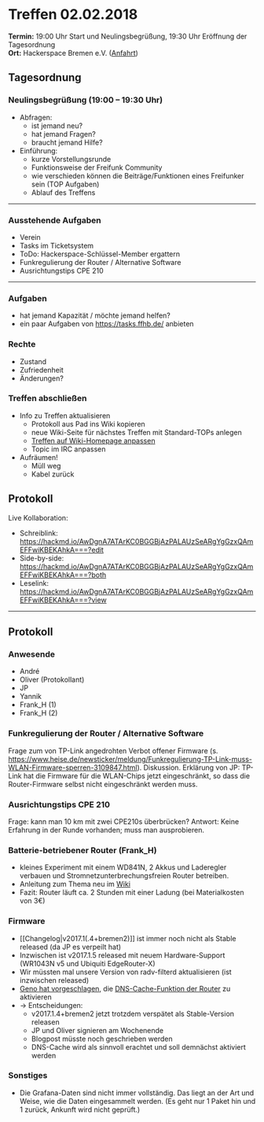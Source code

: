 # Treffen 02.02.2018

**Termin:** 19:00 Uhr Start und Neulingsbegrüßung, 19:30 Uhr Eröffnung der Tagesordnung  
**Ort:** Hackerspace Bremen e.V. ([Anfahrt](https://www.hackerspace-bremen.de/anfahrt/))

## Tagesordnung
### Neulingsbegrüßung (19:00 – 19:30 Uhr)
- Abfragen:
    - ist jemand neu?
    - hat jemand Fragen?
    - braucht jemand Hilfe?
- Einführung:
    - kurze Vorstellungsrunde
    - Funktionsweise der Freifunk Community
    - wie verschieden können die Beiträge/Funktionen eines Freifunker sein (TOP Aufgaben)
    - Ablauf des Treffens

---

### Ausstehende Aufgaben
- Verein
- Tasks im Ticketsystem
- ToDo: Hackerspace-Schlüssel-Member ergattern
- Funkregulierung der Router / Alternative Software
- Ausrichtungstips CPE 210

---

### Aufgaben
- hat jemand Kapazität / möchte jemand helfen?
- ein paar Aufgaben von https://tasks.ffhb.de/ anbieten

### Rechte
- Zustand
- Zufriedenheit
- Änderungen?

### Treffen abschließen
- Info zu Treffen aktualisieren
  - Protokoll aus Pad ins Wiki kopieren
  - neue Wiki-Seite für nächstes Treffen mit Standard-TOPs anlegen
  - [Treffen auf Wiki-Homepage anpassen](Home)
  - Topic im IRC anpassen
- Aufräumen!
  - Müll weg
  - Kabel zurück


## Protokoll
Live Kollaboration:
- Schreiblink: https://hackmd.io/AwDgnA7ATArKC0BGGBjAzPALAUzSeARgYgGzxQAmEFFwiKBEKAhkA===?edit
- Side-by-side: https://hackmd.io/AwDgnA7ATArKC0BGGBjAzPALAUzSeARgYgGzxQAmEFFwiKBEKAhkA===?both
- Leselink: https://hackmd.io/AwDgnA7ATArKC0BGGBjAzPALAUzSeARgYgGzxQAmEFFwiKBEKAhkA===?view

---

## Protokoll
### Anwesende
- André
- Oliver (Protokollant)
- JP
- Yannik
- Frank_H (1)
- Frank_H (2)

### Funkregulierung der Router / Alternative Software

Frage zum von TP-Link angedrohten Verbot offener Firmware (s. https://www.heise.de/newsticker/meldung/Funkregulierung-TP-Link-muss-WLAN-Firmware-sperren-3109847.html). Diskussion. Erklärung von JP: TP-Link hat die Firmware für die WLAN-Chips jetzt eingeschränkt, so dass die Router-Firmware selbst nicht eingeschränkt werden muss.

### Ausrichtungstips CPE 210
Frage: kann man 10 km mit zwei CPE210s überbrücken?
Antwort: Keine Erfahrung in der Runde vorhanden; muss man ausprobieren.

### Batterie-betriebener Router (Frank_H)

- kleines Experiment mit einem WD841N, 2 Akkus und Laderegler verbauen und Stromnetzunterbrechungsfreien Router betreiben.
- Anleitung zum Thema neu im [Wiki](https://wiki.bremen.freifunk.net/Anleitungen/Akkubetrieb-TP-Link-WR841n)
- Fazit: Router läuft ca. 2 Stunden mit einer Ladung (bei Materialkosten von 3€)

### Firmware

- [[Changelog|v2017.1(.4+bremen2)]] ist immer noch nicht als Stable released (da JP es verpeilt hat)
- Inzwischen ist v2017.1.5 released mit neuem Hardware-Support (WR1043N v5 und Ubiquiti EdgeRouter-X)
- Wir müssten mal unsere Version von radv-filterd aktualisieren (ist inzwischen released)
- [Geno hat vorgeschlagen](https://github.com/FreifunkBremen/gluon-site-ffhb/pull/27/files), die [DNS-Cache-Funktion der Router](https://gluon.readthedocs.io/en/v2017.1.x/features/dns-cache.html) zu aktivieren
- -> Entscheidungen:
    - v2017.1.4+bremen2 jetzt trotzdem verspätet als Stable-Version releasen
    - JP und Oliver signieren am Wochenende
    - Blogpost müsste noch geschrieben werden
    - DNS-Cache wird als sinnvoll erachtet und soll demnächst aktiviert werden

### Sonstiges
- Die Grafana-Daten sind nicht immer vollständig. Das liegt an der Art und Weise, wie die Daten eingesammelt werden. (Es geht nur 1 Paket hin und 1 zurück, Ankunft wird nicht geprüft.)
